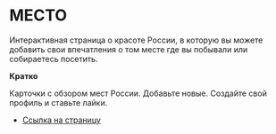 #  МЕСТО

Интерактивная страница о красоте России, в которую вы можете добавить свои впечатления о том месте где вы побывали или собираетесь посетить.

**Кратко**

Карточки с обзором мест России.
Добавьте новые.
Создайте свой профиль и ставьте лайки.


* [Ссылка на страницу](https://vik163.github.io/mesto-react)


